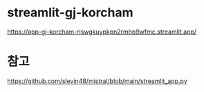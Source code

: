 # streamlit-gj-korcham
https://app-gj-korcham-rjswgkuypkpn2rmhp9wfmc.streamlit.app/

# 참고
https://github.com/slevin48/mistral/blob/main/streamlit_app.py